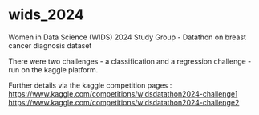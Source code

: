 # wids_2024
Women in Data Science (WIDS) 2024 Study Group - Datathon on breast cancer diagnosis dataset

There were two challenges - a classification and a regression challenge - run on the kaggle platform. 

Further details via the kaggle competition pages :
https://www.kaggle.com/competitions/widsdatathon2024-challenge1
https://www.kaggle.com/competitions/widsdatathon2024-challenge2
